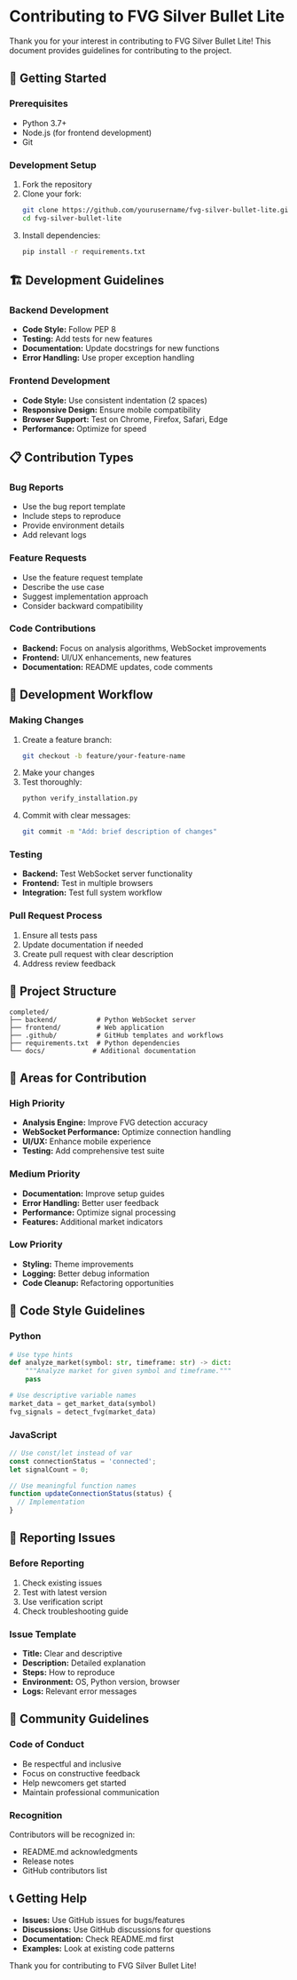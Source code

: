 # Contributing to FVG Silver Bullet Lite

Thank you for your interest in contributing to FVG Silver Bullet Lite! This document provides guidelines for contributing to the project.

## 🚀 Getting Started

### Prerequisites
- Python 3.7+
- Node.js (for frontend development)
- Git

### Development Setup
1. Fork the repository
2. Clone your fork:
   ```bash
   git clone https://github.com/yourusername/fvg-silver-bullet-lite.git
   cd fvg-silver-bullet-lite
   ```
3. Install dependencies:
   ```bash
   pip install -r requirements.txt
   ```

## 🏗️ Development Guidelines

### Backend Development
- **Code Style:** Follow PEP 8
- **Testing:** Add tests for new features
- **Documentation:** Update docstrings for new functions
- **Error Handling:** Use proper exception handling

### Frontend Development
- **Code Style:** Use consistent indentation (2 spaces)
- **Responsive Design:** Ensure mobile compatibility
- **Browser Support:** Test on Chrome, Firefox, Safari, Edge
- **Performance:** Optimize for speed

## 📋 Contribution Types

### Bug Reports
- Use the bug report template
- Include steps to reproduce
- Provide environment details
- Add relevant logs

### Feature Requests
- Use the feature request template
- Describe the use case
- Suggest implementation approach
- Consider backward compatibility

### Code Contributions
- **Backend:** Focus on analysis algorithms, WebSocket improvements
- **Frontend:** UI/UX enhancements, new features
- **Documentation:** README updates, code comments

## 🔧 Development Workflow

### Making Changes
1. Create a feature branch:
   ```bash
   git checkout -b feature/your-feature-name
   ```
2. Make your changes
3. Test thoroughly:
   ```bash
   python verify_installation.py
   ```
4. Commit with clear messages:
   ```bash
   git commit -m "Add: brief description of changes"
   ```

### Testing
- **Backend:** Test WebSocket server functionality
- **Frontend:** Test in multiple browsers
- **Integration:** Test full system workflow

### Pull Request Process
1. Ensure all tests pass
2. Update documentation if needed
3. Create pull request with clear description
4. Address review feedback

## 📁 Project Structure
```
completed/
├── backend/          # Python WebSocket server
├── frontend/         # Web application
├── .github/          # GitHub templates and workflows
├── requirements.txt  # Python dependencies
└── docs/            # Additional documentation
```

## 🎯 Areas for Contribution

### High Priority
- **Analysis Engine:** Improve FVG detection accuracy
- **WebSocket Performance:** Optimize connection handling
- **UI/UX:** Enhance mobile experience
- **Testing:** Add comprehensive test suite

### Medium Priority
- **Documentation:** Improve setup guides
- **Error Handling:** Better user feedback
- **Performance:** Optimize signal processing
- **Features:** Additional market indicators

### Low Priority
- **Styling:** Theme improvements
- **Logging:** Better debug information
- **Code Cleanup:** Refactoring opportunities

## 📝 Code Style Guidelines

### Python
```python
# Use type hints
def analyze_market(symbol: str, timeframe: str) -> dict:
    """Analyze market for given symbol and timeframe."""
    pass

# Use descriptive variable names
market_data = get_market_data(symbol)
fvg_signals = detect_fvg(market_data)
```

### JavaScript
```javascript
// Use const/let instead of var
const connectionStatus = 'connected';
let signalCount = 0;

// Use meaningful function names
function updateConnectionStatus(status) {
  // Implementation
}
```

## 🐛 Reporting Issues

### Before Reporting
1. Check existing issues
2. Test with latest version
3. Use verification script
4. Check troubleshooting guide

### Issue Template
- **Title:** Clear and descriptive
- **Description:** Detailed explanation
- **Steps:** How to reproduce
- **Environment:** OS, Python version, browser
- **Logs:** Relevant error messages

## 🤝 Community Guidelines

### Code of Conduct
- Be respectful and inclusive
- Focus on constructive feedback
- Help newcomers get started
- Maintain professional communication

### Recognition
Contributors will be recognized in:
- README.md acknowledgments
- Release notes
- GitHub contributors list

## 📞 Getting Help
- **Issues:** Use GitHub issues for bugs/features
- **Discussions:** Use GitHub discussions for questions
- **Documentation:** Check README.md first
- **Examples:** Look at existing code patterns

Thank you for contributing to FVG Silver Bullet Lite!
